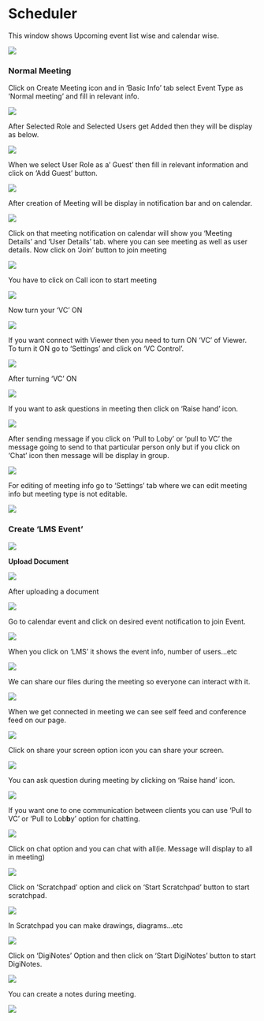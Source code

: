 # Scheduler

This window shows Upcoming event list wise and calendar wise.

![](../.gitbook/assets/image%20%28191%29.png)

###  **Normal Meeting**

Click on Create Meeting icon and in ‘Basic Info’ tab select Event Type as ‘Normal meeting’ and fill in relevant info.

![](../.gitbook/assets/image%20%28224%29.png)

After Selected Role and Selected Users get Added then they will be display as below.

![](../.gitbook/assets/image%20%28319%29.png)

When we select User Role as a’ Guest’ then fill in relevant information and click on ‘Add Guest’ button.

![](../.gitbook/assets/image%20%28187%29.png)

After creation of Meeting will be display in notification bar and on calendar.

![](../.gitbook/assets/image%20%28137%29.png)

Click on that meeting notification on calendar will show you ‘Meeting Details’ and ‘User Details’ tab. where you can see meeting as well as user details. Now click on ‘Join’ button to join meeting

![](../.gitbook/assets/image%20%28149%29.png)

You have to click on Call icon to start meeting

![](../.gitbook/assets/image%20%28177%29.png)

Now turn your ‘VC’ ON

![](../.gitbook/assets/image%20%28123%29.png)

If you want connect with Viewer then you need to turn ON ‘VC’ of Viewer. To turn it ON go to ‘Settings’ and click on ‘VC Control’.

![](../.gitbook/assets/image%20%28242%29.png)

After turning ‘VC’ ON

![](../.gitbook/assets/image%20%28126%29.png)

If you want to ask questions in meeting then click on ‘Raise hand’ icon.

![](../.gitbook/assets/image%20%28268%29.png)

After sending message if you click on ‘Pull to Loby’ or ‘pull to VC’ the message going to send to that particular person only but if you click on ‘Chat’ icon then message will be display in group.

![](../.gitbook/assets/image%20%28206%29.png)

For editing of meeting info go to ‘Settings’ tab where we can edit meeting info but meeting type is not editable.

![](../.gitbook/assets/image%20%2891%29.png)

###  **Create ‘LMS Event’**

![](../.gitbook/assets/image%20%28145%29.png)

 **Upload Document**

![](../.gitbook/assets/image%20%28252%29.png)

After uploading a document

![](../.gitbook/assets/image%20%28120%29.png)

Go to calendar event and click on desired event notification to join Event.

![](../.gitbook/assets/image%20%2882%29.png)

When you click on ‘LMS’ it shows the event info, number of users…etc

![](../.gitbook/assets/image%20%288%29.png)

We can share our files during the meeting so everyone can interact with it.

![](../.gitbook/assets/image%20%28324%29.png)

When we get connected in meeting we can see self feed and conference feed on our page.

![](../.gitbook/assets/image%20%28197%29.png)

Click on share your screen option icon you can share your screen.

![](../.gitbook/assets/image%20%28264%29.png)

You can ask question during meeting by clicking on ‘Raise hand’ icon.

![](../.gitbook/assets/image%20%28141%29.png)

If you want one to one communication between clients you can use ‘Pull to VC’ or ‘Pull to Lob**b**y’ option for chatting.

![](../.gitbook/assets/image%20%28317%29.png)

Click on chat option and you can chat with all\(ie. Message will display to all in meeting\)

![](../.gitbook/assets/image%20%28273%29.png)

Click on ‘Scratchpad’ option and click on ‘Start Scratchpad’ button to start scratchpad.

![](../.gitbook/assets/image%20%2885%29.png)

In Scratchpad you can make drawings, diagrams…etc

![](../.gitbook/assets/image%20%2873%29.png)

Click on ‘DigiNotes’ Option and then click on ‘Start DigiNotes’ button to start DigiNotes.

![](../.gitbook/assets/image%20%28111%29.png)

You can create a notes during meeting.

![](../.gitbook/assets/image%20%28291%29.png)



